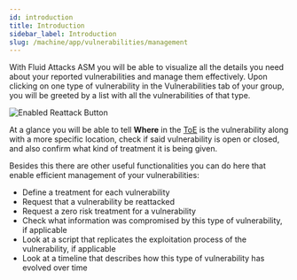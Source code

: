 ```yaml
---
id: introduction
title: Introduction
sidebar_label: Introduction
slug: /machine/app/vulnerabilities/management
---
```


With Fluid Attacks ASM
you will be able to visualize
all the details you need
about your reported vulnerabilities
and manage them effectively.
Upon clicking on one type of vulnerability
in the Vulnerabilities tab of your group,
you will be greeted by a list
with all the vulnerabilities of that type.

![Enabled Reattack Button](https://res.cloudinary.com/fluid-attacks/image/upload/v1622211883/docs/web/vulnerabilities/management/vulnerabilities_location_tvf2fe.webp)

At a glance you
will be able to tell
**Where** in the
[ToE](/about/glossary#toe "Target of Evaluation")
is the vulnerability
along with a more specific location,
check if said vulnerability is open or closed,
and also confirm what kind of treatment
it is being given.

Besides this
there are other useful functionalities
you can do here
that enable efficient management
of your vulnerabilities:

- Define a treatment for each vulnerability
- Request that a vulnerability be reattacked
- Request a zero risk treatment for a vulnerability
- Check what information was compromised
  by this type of vulnerability,
  if applicable
- Look at a script that replicates
  the exploitation process
  of the vulnerability,
  if applicable
- Look at a timeline
  that describes
  how this type of vulnerability
  has evolved over time
